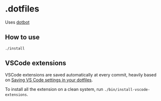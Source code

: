 # .dotfiles

Uses [dotbot](https://github.com/anishathalye/dotbot)

## How to use

`./install` 

## VSCode extensions

VSCode extensions are saved automatically at every commit, heavily based on [Saving VS Code settings in your dotfiles](https://anhari.dev/blog/saving-vscode-settings-in-your-dotfiles). 

To install all the extension on a clean system, run `./bin/install-vscode-extensions`.
